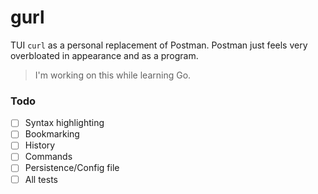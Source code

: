 # gurl

TUI `curl` as a personal replacement of Postman. Postman just feels very overbloated in appearance and as a program.

> I'm working on this while learning Go.


### Todo

- [ ] Syntax highlighting
- [ ] Bookmarking
- [ ] History
- [ ] Commands
- [ ] Persistence/Config file
- [ ] All tests
